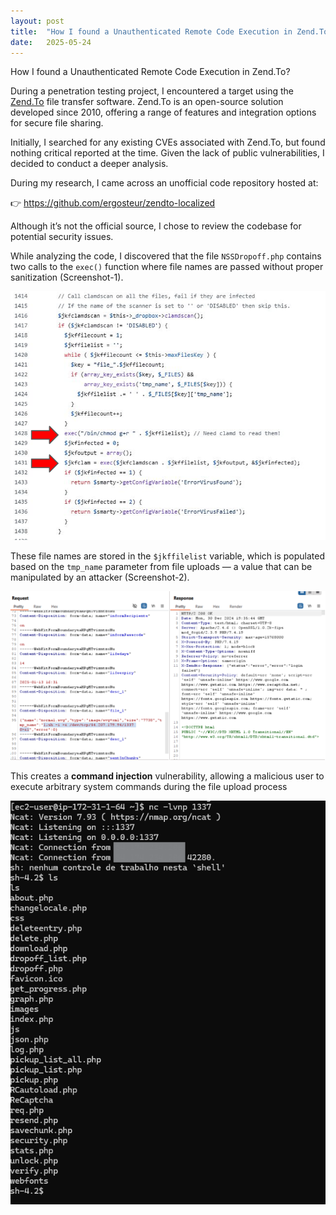 ```yaml
---
layout: post
title:  "How I found a Unauthenticated Remote Code Execution in Zend.To"
date:   2025-05-24
---
```

How I found a Unauthenticated Remote Code Execution in Zend.To?

During a penetration testing project, I encountered a target using the [Zend.To](http://zend.to/) file transfer software. Zend.To is an open-source solution developed since 2010, offering a range of features and integration options for secure file sharing.

Initially, I searched for any existing CVEs associated with Zend.To, but found nothing critical reported at the time. Given the lack of public vulnerabilities, I decided to conduct a deeper analysis.

During my research, I came across an unofficial code repository hosted at:

👉 https://github.com/ergosteur/zendto-localized

Although it’s not the official source, I chose to review the codebase for potential security issues.

While analyzing the code, I discovered that the file `NSSDropoff.php` contains two calls to the `exec()` function where file names are passed without proper sanitization (Screenshot-1).

![NSSDropoff-php.png](/assets/img/NSSDropoff-php.png)

These file names are stored in the `$jkffilelist` variable, which is populated based on the `tmp_name` parameter from file uploads — a value that can be manipulated by an attacker (Screenshot-2).

![Reverse-Shell-Request.png](/assets/img/Reverse-Shell-Request.png)

This creates a **command injection** vulnerability, allowing a malicious user to execute arbitrary system commands during the file upload process

![Reverse-Shell.png](/assets/img/Reverse-Shell.png)